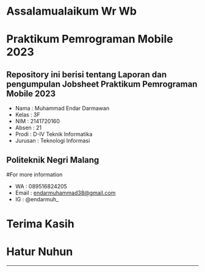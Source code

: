 # **Assalamualaikum Wr Wb** 
# Praktikum Pemrograman Mobile 2023

## **Repository ini berisi tentang Laporan dan pengumpulan Jobsheet Praktikum Pemrograman Mobile 2023**

- Nama    : Muhammad Endar Darmawan
- Kelas   : 3F
- NIM     : 2141720160
- Absen   : 21
- Prodi   : D-IV Teknik Informatika
- Jurusan : Teknologi Informasi

## Politeknik Negri Malang

#For more information
- WA    : 089516824205
- Email : endarmuhammad38@gmail.com
- IG    : @endarmuh_

# Terima Kasih
# Hatur Nuhun
--------------